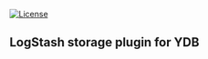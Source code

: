 [![License](https://img.shields.io/badge/License-Apache%202.0-blue.svg)](https://github.com/ydb-platform/ydb-logstash-storage-plugin/blob/main/LICENSE)

## LogStash storage plugin for YDB

